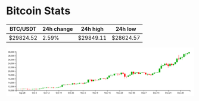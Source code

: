 # Bitcoin Stats

BTC/USDT|24h change|24h high|24h low|
|---|---|---|---|
|$29824.52|2.59%|$29849.11|$28624.57|

<img src="./chart.svg">
